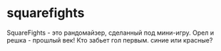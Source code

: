 # squarefights
SquareFights - это рандомайзер, сделанный под мини-игру. Орел и решка - прошлый век! Кто забьет гол первым. синие или красные?
